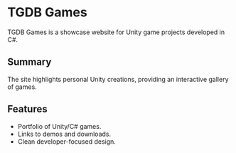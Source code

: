 # TGDB Games

TGDB Games is a showcase website for Unity game projects developed in C#.

## Summary
The site highlights personal Unity creations, providing an interactive gallery of games.

## Features
- Portfolio of Unity/C# games.
- Links to demos and downloads.
- Clean developer-focused design.
